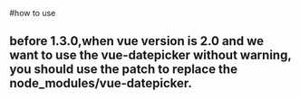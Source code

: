 #how to use

## before 1.3.0,when vue version is 2.0 and we want to use the vue-datepicker without warning, you should use the patch to replace the node_modules/vue-datepicker.
